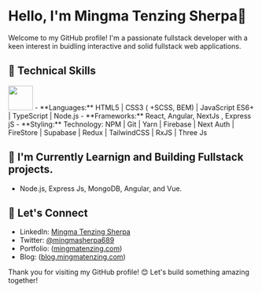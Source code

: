 # Hello, I'm Mingma Tenzing Sherpa👋

Welcome to my GitHub profile! I'm a passionate fullstack developer with a keen interest in buidling interactive and solid fullstack web applications.


## 🔧 Technical Skills
<img src="https://upload.wikimedia.org/wikipedia/commons/9/99/Unofficial_JavaScript_logo_2.svg" width="50" />
- **Languages:**  HTML5 | CSS3 ( +SCSS, BEM) | JavaScript ES6+ | TypeScript | Node.js 
- **Frameworks:** React, Angular, NextJs , Express jS
- **Styling:** Technology: NPM | Git | Yarn | Firebase | Next Auth | FireStore | Supabase | Redux | TailwindCSS | RxJS | Three Js

## 🌱 I'm Currently Learnign and Building Fullstack projects. 
- Node.js, Express Js, MongoDB, Angular, and Vue.
## 👥 Let's Connect

- LinkedIn: [Mingma Tenzing Sherpa]([link-to-linkedin](https://www.linkedin.com/in/mingmatenzing/))
- Twitter: [@mingmasherpa689]([link-to-twitter](https://twitter.com/mingmasherpa689))
- Portfolio: ([mingmatenzing.com](https://www.mingmatenzing.com/))
- Blog: ([blog.mingmatenzing.com](https://www.blog.mingmatenzing.com/))


Thank you for visiting my GitHub profile! 😊 Let's build something amazing together!
